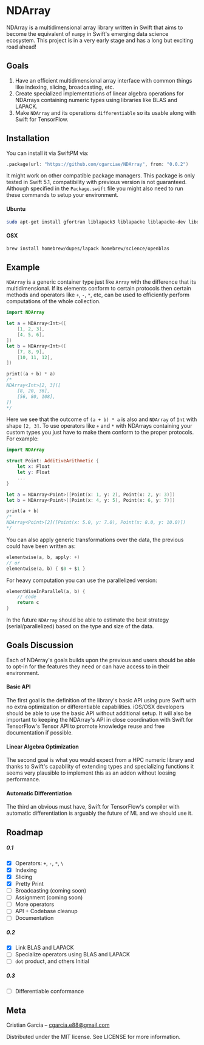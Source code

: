# NDArray

NDArray is a multidimensional array library written in Swift that aims to become the equivalent of `numpy` in Swift's emerging data science ecosystem. This project is in a very early stage and has a long but exciting road ahead!

## Goals

1. Have an efficient multidimensional array interface with common things like indexing, slicing, broadcasting, etc. 
2. Create specialized implementations of linear algebra operations for NDArrays containing numeric types using libraries like BLAS and LAPACK.
3. Make `NDArray` and its operations `differentiable` so its usable along with Swift for TensorFlow.

## Installation
You can install it via SwiftPM via:
```swift
.package(url: "https://github.com/cgarciae/NDArray", from: "0.0.2")
```
It might work on other compatible package managers. This package is only tested in Swift 5.1, compatibility with previous version is not guaranteed.  Although specified in the `Package.swift` file you might also need to run these commands to setup your environment.

#### Ubuntu
```bash
sudo apt-get install gfortran liblapack3 liblapacke liblapacke-dev libopenblas-base libopenblas-dev
```
#### OSX
```bash
brew install homebrew/dupes/lapack homebrew/science/openblas
```

## Example
`NDArray` is a generic container type just like `Array` with the difference that its multidimensional. If its elements conform to certain protocols then certain methods and operators like `+`, `-`, `*`, etc, can be used to efficiently perform computations of the whole collection.
```swift
import NDArray

let a = NDArray<Int>([
    [1, 2, 3],
    [4, 5, 6],
])
let b = NDArray<Int>([
    [7, 8, 9],
    [10, 11, 12],
])

print((a + b) * a)
/*
NDArray<Int>[2, 3]([
    [8, 20, 36],
    [56, 80, 108],
])
*/
```
Here we see that the outcome of `(a + b) * a` is also and `NDArray` of `Int` with shape `[2, 3]`. To use operators like `+` and `*` with NDArrays containing your custom types you just have to make them conform to the proper protocols. For example:
```swift
import NDArray

struct Point: AdditiveArithmetic {
    let x: Float
    let y: Float
    ...
}

let a = NDArray<Point>([Point(x: 1, y: 2), Point(x: 2, y: 3)])
let b = NDArray<Point>([Point(x: 4, y: 5), Point(x: 6, y: 7)])

print(a + b)
/*
NDArray<Point>[2]([Point(x: 5.0, y: 7.0), Point(x: 8.0, y: 10.0)])
*/
```
You can also apply generic transformations over the data, the previous could have been written as:
```swift
elementwise(a, b, apply: +)
// or
elementwise(a, b) { $0 + $1 }
```
For heavy computation you can use the parallelized version:
```swift
elementWiseInParallel(a, b) {
    // code
    return c
}
```
In the future `NDArray` should be able to estimate the best strategy (serial/parallelized) based on the type and size of the data.

## Goals Discussion
Each of NDArray's goals builds upon the previous and users should be able to opt-in for the features they need or can have access to in their environment.

#### Basic API
The first goal is the definition of the library's basic API using pure Swift with no extra optimization or differentiable capabilities. iOS/OSX developers should be able to use the basic API without additional setup. It will also be important to keeping the NDArray's API in close coordination with Swift for TensorFlow's Tensor API to promote knowledge reuse and free documentation if possible.

#### Linear Algebra Optimization
The second goal is what you would expect from a HPC numeric library and thanks to Swift's capability of extending types and specializing functions it seems very plausible to implement this as an addon without loosing performance.

#### Automatic Differentiation
The third an obvious must have, Swift for TensorFlow's compiler with automatic differentiation is arguably the future of ML and we should use it.

## Roadmap
##### 0.1
- [x] Operators: `+`, `-`, `*`, `\`
- [x] Indexing
- [x] Slicing
- [x] Pretty Print
- [ ] Broadcasting (coming soon)
- [ ] Assignment (coming soon)
- [ ] More operators
- [ ] API + Codebase cleanup
- [ ] Documentation
##### 0.2
- [x] Link BLAS and LAPACK
- [ ] Specialize operators using BLAS and LAPACK
- [ ] `dot` product, and others
Initial 
##### 0.3
- [ ] Differentiable conformance

## Meta
Cristian Garcia – cgarcia.e88@gmail.com

Distributed under the MIT license. See LICENSE for more information.

